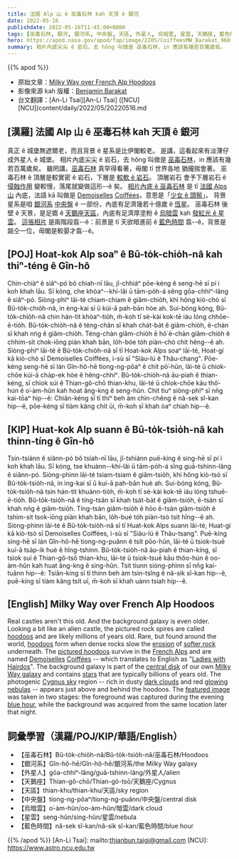 ```yaml
---
title: 法國 Alp 山 ê 巫毒石林 kah 天頂 ê 銀河
date: 2022-05-16
publishdate: 2022-05-16T11:45:00+0800
tags: [巫毒石林, 銀河, 銀河系, 中央盤, 天區, 外星人, 烏暗雲, 星雲, 天鵝座, 藍色時間]
hero: https://apod.nasa.gov/apod/fap/image/2205/CoiffeesMW_Barakat_960.jpg
summary: 相片內底尖尖 ê 岩石，去 hŏng 叫做是 巫毒石林，in 應該有幾若百萬歲矣。
---
```


{{% apod %}}

- 原始文章：[Milky Way over French Alp Hoodoos](https://apod.nasa.gov/apod/)
- 影像來源 kah 版權：[Benjamin Barakat](https://www.instagram.com/benjaminbarakat/)
- 台文翻譯：[An-Li Tsai][An-Li Tsai] ([NCU][NCU])content/daily/2022/05/20220516.md

## [漢羅] 法國 Alp 山 ê 巫毒石林 kah 天頂 ê 銀河
真正 ê 城堡無遮爾老，而且背景 ê 星系是比伊閣較老。
是講，這看起來有淡薄仔成外星人 ê 城堡。
相片內底尖尖 ê 岩石，去 hŏng 叫做是 [巫毒石林][hoodoos 1]，in 應該有幾若百萬歲矣。
雖罔講，[巫毒石林][hoodoos 2] 真罕得看著，毋閣 tī 世界各地 猶攏揣會著。
巫毒石林 ê 頂層是較實密 ê 岩石，下層是 [較軟 ê 岩石][softer rock]。
頂層岩石 會予下層岩石 ê [侵蝕作用][erosion] 變較慢，落尾就變做這形--ê 矣。
[相片內底 ê 巫毒石林][pictured hoodoos] 是 tī [法國 Alps 山][French Alps] 內底，法語 kā 叫做是 [Demoiselles][Demoiselles] [Coiffées][Coiffées]，意思是「[少女 ê 頭鬃][Ladies with Hairdos]」。
背景星系是咱 [銀河系][Milky Way galaxy] [中央盤][central disk] ê 一部份，內底有足濟幾若十億歲 ê [恆星][stars]。
巫毒石林 後壁 ê 天景，是足媠 ê [天鵝座天區][Cygnus sky]，內底有足濟厚塗粉 ê [烏暗雲][dark clouds] kah [發紅光 ê 星雲][glowing nebulas]。
[這張相片][featured image] 是兩階段翕--ê：前景是 tī 天欲暗進前 ê [藍色時間][blue hour] 翕--ê，背景是踮仝一位，毋閣是較晏才翕--ê。

## [POJ] Hoat-kok Alp soaⁿ ê Bû-to̍k-chio̍h-nâ kah thiⁿ-téng ê Gîn-hô
Chin-chiàⁿ ê siâⁿ-pó bô chiah-nī lāu, jî-chhiáⁿ pōe-kéng ê seng-hē sī pí i koh khah lāu.
Sī kóng, che khòaⁿ--khí-lâi ū tām-po̍h-á sêng gōa-chhiⁿ-lâng ê siâⁿ-pó.
Siòng-phìⁿ lāi-té chiam-chiam ê giâm-chio̍h, khì hŏng kiò-chò sī Bû-to̍k-chio̍h-nâ, in èng-kai sī ū kúi-ā pah-bān hòe ah.
Sui-bóng kóng, Bû-to̍k-chio̍h-nâ chin hán-tit khòaⁿ-tio̍h, m̄-koh tī sè-kài kok-tē iáu lóng chhōe-ē-tio̍h.
Bû-to̍k-chio̍h-nâ ê téng-chân sī khah cha̍t-ba̍t ê giâm-chio̍h, ē-chàn sī khah nńg ê giâm-chio̍h.
Téng-chàn giâm-chio̍h ē hō͘ ē-chàn giâm-chio̍h ê chhim-sit chok-iōng piàn khah bān, lo̍h-bóe to̍h piàn-chò chit hêng--ê ah.
Siòng-phìⁿ lāi-té ê Bû-to̍k-chio̍h-nâ sī tī Hoat-kok Alps soaⁿ lāi-té, Hoat-gí kā kiò-chò sī Demoiselles Coiffées, ì-sù sī "Siàu-lú ê Thâu-chang".
Pōe-kéng seng-hē sī lán Gîn-hô-hē tiong-ng-pôaⁿ ê chi̍t pō͘-hūn, lāi-té ū chiok-chōe kúi-ā cha̍p-ek hòe ê hêng-chhiⁿ.
Bû-to̍k-chio̍h-nâ āu-piah ê thian-kéng, sī chiok súi ê Thian-gô-chō thian-khu, lāi-té ū chiok-chōe kāu thô͘-hún ê o͘-àm-hûn kah hoat âng-kng ê seng-hûn.
Chit tiuⁿ siòng-phìⁿ sī nn̄g kai-tōaⁿ hip--ê: Chiân-kéng sī tī thiⁿ beh àm chìn-chêng ê nâ-sek sî-kan hip--ê, pōe-kéng sī tiàm kâng chi̍t ūi, m̄-koh sī khah òaⁿ chiah hip--ê.

## [KIP] Huat-kok Alp suann ê Bû-to̍k-tsio̍h-nâ kah thinn-tíng ê Gîn-hô
Tsin-tsiànn ê siânn-pó bô tsiah-nī lāu, jî-tshiánn puē-kíng ê sing-hē sī pí i koh khah lāu.
Sī kóng, tse khuànn--khí-lâi ū tām-po̍h-á sîng guā-tshinn-lâng ê siânn-pó.
Siòng-phìnn lāi-té tsiam-tsiam ê giâm-tsio̍h, khì hŏng kiò-tsò sī Bû-to̍k-tsio̍h-nâ, in ìng-kai sī ū kuí-ā pah-bān huè ah.
Sui-bóng kóng, Bû-to̍k-tsio̍h-nâ tsin hán-tit khuànn-tio̍h, m̄-koh tī sè-kài kok-tē iáu lóng tshuē-ē-tio̍h.
Bû-to̍k-tsio̍h-nâ ê tíng-tsân sī khah tsa̍t-ba̍t ê giâm-tsio̍h, ē-tsàn sī khah nńg ê giâm-tsio̍h.
Tíng-tsàn giâm-tsio̍h ē hōo ē-tsàn giâm-tsio̍h ê tshim-sit tsok-iōng piàn khah bān, lo̍h-bué to̍h piàn-tsò tsit hîng--ê ah.
Siòng-phìnn lāi-té ê Bû-to̍k-tsio̍h-nâ sī tī Huat-kok Alps suann lāi-té, Huat-gí kā kiò-tsò sī Demoiselles Coiffées, ì-sù sī "Siàu-lú ê Thâu-tsang".
Puē-kíng sing-hē sī lán Gîn-hô-hē tiong-ng-puânn ê tsi̍t pōo-hūn, lāi-té ū tsiok-tsuē kuí-ā tsa̍p-ik huè ê hîng-tshinn.
Bû-to̍k-tsio̍h-nâ āu-piah ê thian-kíng, sī tsiok suí ê Thian-gô-tsō thian-khu, lāi-té ū tsiok-tsuē kāu thôo-hún ê oo-àm-hûn kah huat âng-kng ê sing-hûn.
Tsit tiunn siòng-phìnn sī nn̄g kai-tuānn hip--ê: Tsiân-kíng sī tī thinn beh àm tsìn-tsîng ê nâ-sik sî-kan hip--ê, puē-kíng sī tiàm kâng tsi̍t uī, m̄-koh sī khah uànn tsiah hip--ê.

## [English] Milky Way over French Alp Hoodoos
Real castles aren't this old.
And the background galaxy is even older.
Looking a bit like an alien castle, the pictured rock spires are called [hoodoos][hoodoos 1] and are likely millions of years old.
Rare, but found around the world, [hoodoos][hoodoos 2] form when dense rocks slow the [erosion][erosion] of [softer rock][softer rock] underneath.
The [pictured hoodoos][pictured hoodoos] survive in the [French Alps][French Alps] and are named [Demoiselles][Demoiselles] [Coiffées][Coiffées] -- which translates to English as "[Ladies with Hairdos][Ladies with Hairdos]".
The background galaxy is part of the [central disk][central disk] of our own [Milky Way galaxy][Milky Way galaxy] and contains [stars][stars] that are typically billions of years old.
The photogenic [Cygnus sky][Cygnus sky] region -- rich in dusty [dark clouds][dark clouds] and red [glowing nebulas][glowing nebulas] -- appears just above and behind the hoodoos.
The [featured image][featured image] was taken in two stages: the foreground was captured during the evening [blue hour][blue hour], while the background was acquired from the same location later that night.

## 詞彙學習（漢羅/POJ/KIP/華語/English）
- 【巫毒石林】Bû-to̍k-chio̍h-nâ/Bû-to̍k-tsio̍h-nâ/巫毒石林/Hoodoos
- 【銀河系】Gîn-hô-hē/Gîn-hô-hē/銀河系/the Milky Way galaxy
- 【外星人】gōa-chhiⁿ-lâng/guā-tshinn-lâng/外星人/alien
- 【天鵝座】Thian-gô-chō/Thian-gô-tsō/天鵝座/Cygnus
- 【天區】thian-khu/thian-khu/天區/sky region
- 【中央盤】tiong-ng-pôaⁿ/tiong-ng-puânn/中央盤/central disk
- 【烏暗雲】o͘-àm-hûn/oo-àm-hûn/暗雲/dark cloud
- 【星雲】seng-hûn/sing-hûn/星雲/nebula
- 【藍色時間】nâ-sek sî-kan/nâ-sik sî-kan/藍色時間/blue hour

{{% /apod %}}
[An-Li Tsai]: mailto:thianbun.taigi@gmail.com
[NCU]: https://www.astro.ncu.edu.tw

[copyright]: https://apod.nasa.gov/apod/fap/lib/about_apod.html#srapply

[hoodoos 1]:https://en.wikipedia.org/wiki/Hoodoo_(geology)
[hoodoos 2]:https://apod.nasa.gov/apod/ap170328.html
[erosion]:https://youtu.be/ChEHQUMEkXw
[softer rock]:https://en.wikipedia.org/wiki/Mohs_scale_of_mineral_hardness
[pictured hoodoos]:https://youtu.be/jvn7COsd6ak
[French Alps]:https://en.wikipedia.org/wiki/French_Alps
[Demoiselles]:https://en.wikipedia.org/wiki/Demoiselles_Coiff%C3%A9es_de_Pontis
[Coiffées]:https://epod.usra.edu/blog/2021/11/les-demoiselles-coiff%C3%A9es.html
[Ladies with Hairdos]:https://mymodernmet.com/wp/wp-content/uploads/2017/04/maru-hairstyles-0.jpg
[central disk]:https://www.syfy.com/syfy-wire/bad-astronomy-the-milky-ways-thick-disk-is-much-older-than-thought
[Milky Way galaxy]:https://imagine.gsfc.nasa.gov/science/objects/milkyway1.html
[stars]:https://science.nasa.gov/astrophysics/focus-areas/how-do-stars-form-and-evolve
[Cygnus sky]:https://apod.nasa.gov/apod/ap200826.html
[dark clouds]:https://apod.nasa.gov/apod/ap201122.html
[glowing nebulas]:https://apod.nasa.gov/apod/ap070214.html
[featured image]:https://www.instagram.com/p/CcnZiOXtCBK/
[blue hour]:https://en.wikipedia.org/wiki/Blue_hour
